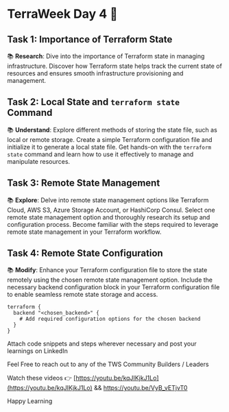 # TerraWeek Day 4 🌱

## Task 1: Importance of Terraform State

📚 **Research**: Dive into the importance of Terraform state in managing infrastructure. Discover how Terraform state helps track the current state of resources and ensures smooth infrastructure provisioning and management.



## Task 2: Local State and `terraform state` Command

📚 **Understand**: Explore different methods of storing the state file, such as local or remote storage. Create a simple Terraform configuration file and initialize it to generate a local state file. Get hands-on with the `terraform state` command and learn how to use it effectively to manage and manipulate resources.

## Task 3: Remote State Management

📚 **Explore**: Delve into remote state management options like Terraform Cloud, AWS S3, Azure Storage Account, or HashiCorp Consul. Select one remote state management option and thoroughly research its setup and configuration process. Become familiar with the steps required to leverage remote state management in your Terraform workflow.

## Task 4: Remote State Configuration

📚 **Modify**: Enhance your Terraform configuration file to store the state remotely using the chosen remote state management option. Include the necessary backend configuration block in your Terraform configuration file to enable seamless remote state storage and access.

```hcl
terraform {
  backend "<chosen_backend>" {
    # Add required configuration options for the chosen backend
  }
}
```

Attach code snippets and steps wherever necessary and post your learnings on LinkedIn

Feel Free to reach out to any of the TWS Community Builders / Leaders

Watch these videos 👉 [https://youtu.be/kqJIKjkJ1Lo](https://youtu.be/kqJIKjkJ1Lo) && [https://youtu.be/VyB_vETjvT0 ](https://youtu.be/2ZwkX5Kl7vs)

Happy Learning 


